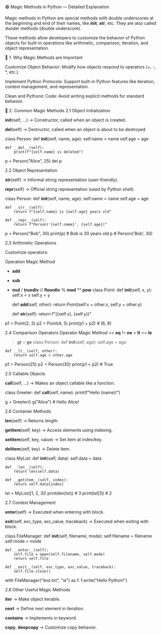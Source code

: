 🟢 Magic Methods in Python — Detailed Explanation

Magic methods in Python are special methods with double underscores at the beginning and end of their names, like __init__, __str__, etc. They are also called dunder methods (double underscore).

These methods allow developers to customize the behavior of Python objects for built-in operations like arithmetic, comparison, iteration, and object representation.

🔹 1. Why Magic Methods are Important

Customize Object Behavior: Modify how objects respond to operators (+, -, *, etc.).

Implement Python Protocols: Support built-in Python features like iteration, context management, and representation.

Clean and Pythonic Code: Avoid writing explicit methods for standard behavior.

🔹 2. Common Magic Methods
2.1 Object Initialization

__init__(self, ...) → Constructor, called when an object is created.

__del__(self) → Destructor, called when an object is about to be destroyed.

class Person:
    def __init__(self, name, age):
        self.name = name
        self.age = age

    def __del__(self):
        print(f"{self.name} is deleted")

p = Person("Alice", 25)
del p

2.2 Object Representation

__str__(self) → Informal string representation (user-friendly).

__repr__(self) → Official string representation (used by Python shell).

class Person:
    def __init__(self, name, age):
        self.name = name
        self.age = age

    def __str__(self):
        return f"{self.name} is {self.age} years old"

    def __repr__(self):
        return f"Person('{self.name}', {self.age})"

p = Person("Bob", 30)
print(p)      # Bob is 30 years old
p             # Person('Bob', 30)

2.3 Arithmetic Operations

Customize operators:

Operation	Magic Method
+	__add__
-	__sub__
*	__mul__
/	__truediv__
//	__floordiv__
%	__mod__
**	__pow__
class Point:
    def __init__(self, x, y):
        self.x = x
        self.y = y

    def __add__(self, other):
        return Point(self.x + other.x, self.y + other.y)

    def __str__(self):
        return f"({self.x}, {self.y})"

p1 = Point(2, 3)
p2 = Point(4, 5)
print(p1 + p2)  # (6, 8)

2.4 Comparison Operators
Operator	Magic Method
==	__eq__
!=	__ne__
<	__lt__
<=	__le__
>	__gt__
>=	__ge__
class Person:
    def __init__(self, age):
        self.age = age

    def __lt__(self, other):
        return self.age < other.age

p1 = Person(25)
p2 = Person(30)
print(p1 < p2)  # True

2.5 Callable Objects

__call__(self, ...) → Makes an object callable like a function.

class Greeter:
    def __call__(self, name):
        print(f"Hello {name}!")

g = Greeter()
g("Alice")  # Hello Alice!

2.6 Container Methods

__len__(self) → Returns length.

__getitem__(self, key) → Access elements using indexing.

__setitem__(self, key, value) → Set item at index/key.

__delitem__(self, key) → Delete item.

class MyList:
    def __init__(self, data):
        self.data = data

    def __len__(self):
        return len(self.data)

    def __getitem__(self, index):
        return self.data[index]

lst = MyList([1, 2, 3])
print(len(lst))     # 3
print(lst[1])       # 2

2.7 Context Management

__enter__(self) → Executed when entering with block.

__exit__(self, exc_type, exc_value, traceback) → Executed when exiting with block.

class FileManager:
    def __init__(self, filename, mode):
        self.filename = filename
        self.mode = mode

    def __enter__(self):
        self.file = open(self.filename, self.mode)
        return self.file

    def __exit__(self, exc_type, exc_value, traceback):
        self.file.close()

with FileManager("test.txt", "w") as f:
    f.write("Hello Python!")

2.8 Other Useful Magic Methods

__iter__ → Make object iterable.

__next__ → Define next element in iteration.

__contains__ → Implements in keyword.

__copy__, __deepcopy__ → Customize copy behavior.